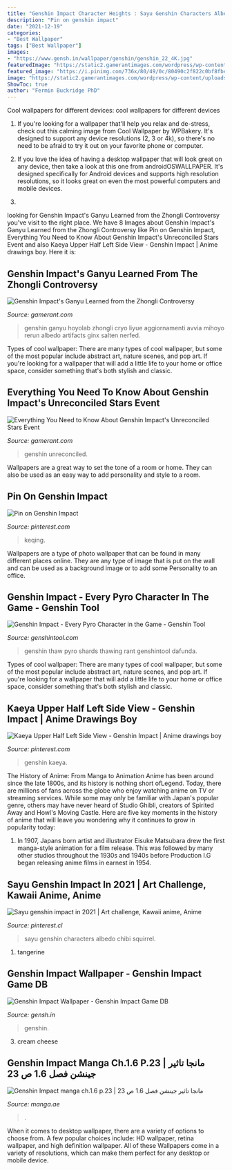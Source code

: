 ```yaml
---
title: "Genshin Impact Character Heights : Sayu Genshin Characters Albedo Chibi Squirrel"
description: "Pin on genshin impact"
date: "2021-12-19"
categories:
- "Best Wallpaper"
tags: ["Best Wallpaper"]
images:
- "https://www.gensh.in/wallpaper/genshin/genshin_22_4K.jpg"
featuredImage: "https://static2.gamerantimages.com/wordpress/wp-content/uploads/2020/11/genshin-impact-unreconciled-stars.jpg"
featured_image: "https://i.pinimg.com/736x/80/49/0c/80490c2f822c0bf8fbe14c457322142f.jpg"
image: "https://static2.gamerantimages.com/wordpress/wp-content/uploads/2020/11/genshin-impact-unreconciled-stars.jpg"
ShowToc: true
author: "Fermin Buckridge PhD"
---
```



Cool wallpapers for different devices:
cool wallpapers for different devices 

1. If you're looking for a wallpaper that'll help you relax and de-stress, check out this calming image from Cool Wallpaper by WPBakery. It's designed to support any device resolutions (2, 3 or 4k), so there's no need to be afraid to try it out on your favorite phone or computer.

2. If you love the idea of having a desktop wallpaper that will look great on any device, then take a look at this one from androidOSWALLPAPER. It's designed specifically for Android devices and supports high resolution resolutions, so it looks great on even the most powerful computers and mobile devices.

3.

	

		
looking for Genshin Impact&#039;s Ganyu Learned from the Zhongli Controversy you've visit to the right place. We have 8 Images about Genshin Impact&#039;s Ganyu Learned from the Zhongli Controversy like Pin on Genshin Impact, Everything You Need to Know About Genshin Impact&#039;s Unreconciled Stars Event and also Kaeya Upper Half Left Side View - Genshin Impact | Anime drawings boy. Here it is:
		
    
## Genshin Impact&#039;s Ganyu Learned From The Zhongli Controversy

<img loading=lazy src="https://static2.gamerantimages.com/wordpress/wp-content/uploads/2021/01/genshin-impact-ganyu-liyue.jpg" onerror="this.onerror=null;this.src='https://tse4.mm.bing.net/th?id=OIP.Ziu5oLZZeqhsSy8P3Pdn6QHaDt&amp;pid=15.1';" alt="Genshin Impact&#039;s Ganyu Learned from the Zhongli Controversy">

_Source: gamerant.com_

>genshin ganyu hoyolab zhongli cryo liyue aggiornamenti avvia mihoyo rerun albedo artifacts ginx salten nerfed. 

	

Types of cool wallpaper:
There are many types of cool wallpaper, but some of the most popular include abstract art, nature scenes, and pop art. If you're looking for a wallpaper that will add a little life to your home or office space, consider something that's both stylish and classic.

    
## Everything You Need To Know About Genshin Impact&#039;s Unreconciled Stars Event

<img loading=lazy src="https://static2.gamerantimages.com/wordpress/wp-content/uploads/2020/11/genshin-impact-unreconciled-stars.jpg" onerror="this.onerror=null;this.src='https://tse3.mm.bing.net/th?id=OIP.OmINA6VTvTEcZxdkDjkOFgHaDt&amp;pid=15.1';" alt="Everything You Need to Know About Genshin Impact&#039;s Unreconciled Stars Event">

_Source: gamerant.com_

>genshin unreconciled. 

	

Wallpapers are a great way to set the tone of a room or home. They can also be used as an easy way to add personality and style to a room.

    
## Pin On Genshin Impact

<img loading=lazy src="https://i.pinimg.com/736x/80/49/0c/80490c2f822c0bf8fbe14c457322142f.jpg" onerror="this.onerror=null;this.src='https://tse4.mm.bing.net/th?id=OIP.XEPDV5sOx0_Y9NrbBs-SwAHaLH&amp;pid=15.1';" alt="Pin on Genshin Impact">

_Source: pinterest.com_

>keqing. 

	



Wallpapers are a type of photo wallpaper that can be found in many different places online. They are any type of image that is put on the wall and can be used as a background image or to add some Personality to an office.

    
## Genshin Impact - Every Pyro Character In The Game - Genshin Tool

<img loading=lazy src="http://genshintool.com/wp-content/uploads/2020/12/unnamed-file-3189-768x450.jpg" onerror="this.onerror=null;this.src='https://tse3.mm.bing.net/th?id=OIP.7U3tCdg9qqgv5SQxruVBaAHaEV&amp;pid=15.1';" alt="Genshin Impact - Every Pyro Character in the Game - Genshin Tool">

_Source: genshintool.com_

>genshin thaw pyro shards thawing rant genshintool dafunda. 

	

Types of cool wallpaper:
There are many types of cool wallpaper, but some of the most popular include abstract art, nature scenes, and pop art. If you're looking for a wallpaper that will add a little life to your home or office space, consider something that's both stylish and classic.

    
## Kaeya Upper Half Left Side View - Genshin Impact | Anime Drawings Boy

<img loading=lazy src="https://i.pinimg.com/736x/7c/71/7f/7c717fa7f73b61f509753ae78e97d3a3.jpg" onerror="this.onerror=null;this.src='https://tse1.mm.bing.net/th?id=OIP.kg9L8EC2STJ1JanvP6vhNwHaLq&amp;pid=15.1';" alt="Kaeya Upper Half Left Side View - Genshin Impact | Anime drawings boy">

_Source: pinterest.com_

>genshin kaeya. 

	

The History of Anime: From Manga to Animation
Anime has been around since the late 1800s, and its history is nothing short ofLegend. Today, there are millions of fans across the globe who enjoy watching anime on TV or streaming services. While some may only be familiar with Japan's popular genre, others may have never heard of Studio Ghibli, creators of Spirited Away and Howl's Moving Castle. Here are five key moments in the history of anime that will leave you wondering why it continues to grow in popularity today:
1) In 1907, Japans born artist and illustrator Eisuke Matsubara drew the first manga-style animation for a film release. This was followed by many other studios throughout the 1930s and 1940s before Production I.G began releasing anime films in earnest in 1954.

    
## Sayu Genshin Impact In 2021 | Art Challenge, Kawaii Anime, Anime

<img loading=lazy src="https://i.pinimg.com/736x/79/25/37/7925373eaad2969c25904652b76fcb37.jpg" onerror="this.onerror=null;this.src='https://tse2.mm.bing.net/th?id=OIP.KIz05Y4bDPaI-gzDx0bRYwHaKR&amp;pid=15.1';" alt="Sayu genshin impact in 2021 | Art challenge, Kawaii anime, Anime">

_Source: pinterest.cl_

>sayu genshin characters albedo chibi squirrel. 

	

1. tangerine 

    
## Genshin Impact Wallpaper - Genshin Impact Game DB

<img loading=lazy src="https://www.gensh.in/wallpaper/genshin/genshin_22_4K.jpg" onerror="this.onerror=null;this.src='https://tse2.mm.bing.net/th?id=OIP.atR2jMdCSEXSO5KgrXIWuAHaEK&amp;pid=15.1';" alt="Genshin Impact Wallpaper - Genshin Impact Game DB">

_Source: gensh.in_

>genshin. 

	

3. cream cheese 

    
## Genshin Impact Manga Ch.1.6 P.23 | مانجا تاثير جينشن فصل 1.6 ص 23

<img loading=lazy src="https://manga.ae/cdn/9917/0001.6/23.jpg" onerror="this.onerror=null;this.src='https://tse2.mm.bing.net/th?id=OIP.M46bGTQW7TvuPB7ymWYUmAHaKf&amp;pid=15.1';" alt="Genshin Impact manga ch.1.6 p.23 | مانجا تاثير جينشن فصل 1.6 ص 23">

_Source: manga.ae_

>. 

	

When it comes to desktop wallpaper, there are a variety of options to choose from. A few popular choices include: HD wallpaper, retina wallpaper, and high definition wallpaper. All of these Wallpapers come in a variety of resolutions, which can make them perfect for any desktop or mobile device. 

